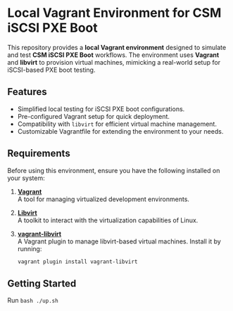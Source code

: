# Local Vagrant Environment for CSM iSCSI PXE Boot

This repository provides a **local Vagrant environment** designed to simulate and test **CSM iSCSI PXE Boot** workflows. The environment uses **Vagrant** and **libvirt** to provision virtual machines, mimicking a real-world setup for iSCSI-based PXE boot testing.

## Features

- Simplified local testing for iSCSI PXE boot configurations.
- Pre-configured Vagrant setup for quick deployment.
- Compatibility with `libvirt` for efficient virtual machine management.
- Customizable Vagrantfile for extending the environment to your needs.

## Requirements

Before using this environment, ensure you have the following installed on your system:

1. **[Vagrant](https://www.vagrantup.com/)**  
   A tool for managing virtualized development environments.

2. **[Libvirt](https://libvirt.org/)**  
   A toolkit to interact with the virtualization capabilities of Linux.

3. **[vagrant-libvirt](https://github.com/vagrant-libvirt/vagrant-libvirt)**  
   A Vagrant plugin to manage libvirt-based virtual machines. Install it by running:  
   ```bash
   vagrant plugin install vagrant-libvirt
   ```

## Getting Started

Run ```bash ./up.sh ```
